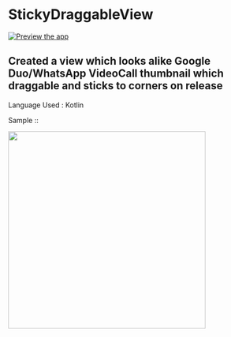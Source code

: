 # StickyDraggableView

[![Preview the app](https://img.shields.io/badge/Preview-Appetize.io-orange.svg)](https://appetize.io/app/bp0hpuq61x1t7hmfjwktarjdnr)

## Created a view which looks alike Google Duo/WhatsApp VideoCall thumbnail which draggable and sticks to corners on release

Language Used : Kotlin

Sample ::

<img src="https://raw.githubusercontent.com/shivthepro/StickyDraggableView/master/StickyDraggable.gif" alt="" height="400" />
